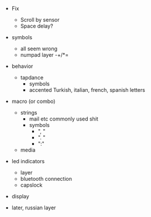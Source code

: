 - Fix
  - Scroll by sensor
  - Space delay?
- symbols
  - all seem wrong
  - numpad layer -+/*=
- behavior
  - tapdance
    - symbols
    - accented Turkish, italian, french, spanish letters 
- macro (or combo)
  - strings
    - mail etc commonly used shit
    - symbols
      - ", " 
      - ". " 
      - ":" 
  - media
- led indicators
  - layer
  - bluetooth connection
  - capslock

- display
- later, russian layer